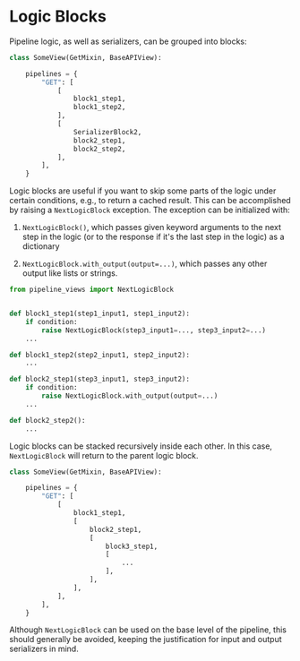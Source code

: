 # Logic Blocks

Pipeline logic, as well as serializers, can be grouped into blocks:

```python hl_lines="5 6 7 8"
class SomeView(GetMixin, BaseAPIView):

    pipelines = {
        "GET": [
            [
                block1_step1,
                block1_step2,
            ],
            [
                SerializerBlock2,
                block2_step1,
                block2_step2,
            ],
        ],
    }
```

Logic blocks are useful if you want to skip some parts of the logic under certain conditions,
e.g., to return a cached result. This can be accomplished by raising a `NextLogicBlock` exception.
The exception can be initialized with:

1. `NextLogicBlock()`, which passes given keyword arguments to the next step in the logic (or to the response if it's
the last step in the logic) as a dictionary

2. `NextLogicBlock.with_output(output=...)`, which passes any other output like lists or strings.

```python hl_lines="5 6 13 14"
from pipeline_views import NextLogicBlock


def block1_step1(step1_input1, step1_input2):
    if condition:
        raise NextLogicBlock(step3_input1=..., step3_input2=...)
    ...

def block1_step2(step2_input1, step2_input2):
    ...

def block2_step1(step3_input1, step3_input2):
    if condition:
        raise NextLogicBlock.with_output(output=...)
    ...

def block2_step2():
    ...
```

Logic blocks can be stacked recursively inside each other. In this case, `NextLogicBlock` will return to the
parent logic block.

```python
class SomeView(GetMixin, BaseAPIView):

    pipelines = {
        "GET": [
            [
                block1_step1,
                [
                    block2_step1,
                    [
                        block3_step1,
                        [
                            ...
                        ],
                    ],
                ],
            ],
        ],
    }
```

Although `NextLogicBlock` can be used on the base level of the pipeline, this should generally be avoided,
keeping the justification for input and output serializers in mind.
